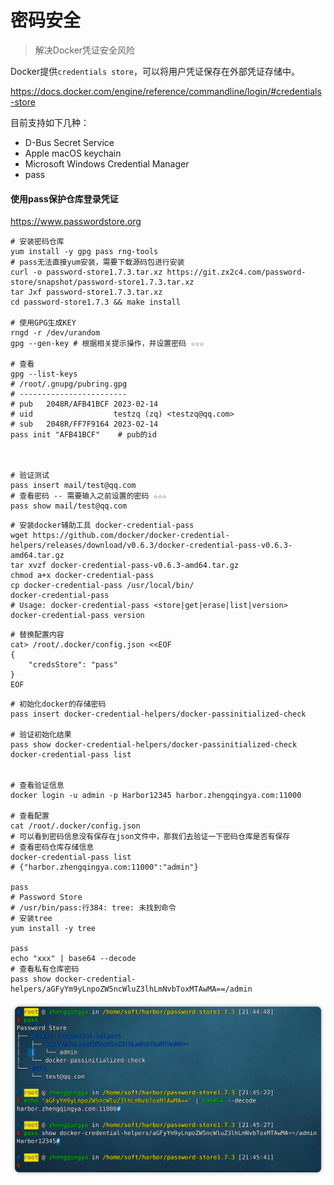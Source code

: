 # 密码安全

> 解决Docker凭证安全风险

Docker提供`credentials store`，可以将用户凭证保存在外部凭证存储中。 

https://docs.docker.com/engine/reference/commandline/login/#credentials-store

目前支持如下几种：

- D-Bus Secret Service
- Apple macOS keychain
- Microsoft Windows Credential Manager
- pass

#### 使用pass保护仓库登录凭证

https://www.passwordstore.org

```shell
# 安装密码仓库
yum install -y gpg pass rng-tools
# pass无法直接yum安装，需要下载源码包进行安装
curl -o password-store1.7.3.tar.xz https://git.zx2c4.com/password-store/snapshot/password-store1.7.3.tar.xz
tar Jxf password-store1.7.3.tar.xz
cd password-store1.7.3 && make install

# 使用GPG生成KEY
rngd -r /dev/urandom
gpg --gen-key # 根据相关提示操作，并设置密码 ☆☆☆

# 查看
gpg --list-keys
# /root/.gnupg/pubring.gpg
# ------------------------
# pub   2048R/AFB41BCF 2023-02-14
# uid                  testzq (zq) <testzq@qq.com>
# sub   2048R/FF7F9164 2023-02-14
pass init "AFB41BCF"    # pub的id



# 验证测试
pass insert mail/test@qq.com
# 查看密码 -- 需要输入之前设置的密码 ☆☆☆
pass show mail/test@qq.com
```

```shell
# 安装docker辅助工具 docker-credential-pass
wget https://github.com/docker/docker-credential-helpers/releases/download/v0.6.3/docker-credential-pass-v0.6.3-amd64.tar.gz
tar xvzf docker-credential-pass-v0.6.3-amd64.tar.gz
chmod a+x docker-credential-pass
cp docker-credential-pass /usr/local/bin/
docker-credential-pass
# Usage: docker-credential-pass <store|get|erase|list|version> 
docker-credential-pass version
```

```shell
# 替换配置内容
cat> /root/.docker/config.json <<EOF
{
	"credsStore": "pass"
}
EOF
```

```shell
# 初始化docker的存储密码
pass insert docker-credential-helpers/docker-passinitialized-check

# 验证初始化结果
pass show docker-credential-helpers/docker-passinitialized-check
docker-credential-pass list


# 查看验证信息
docker login -u admin -p Harbor12345 harbor.zhengqingya.com:11000

# 查看配置
cat /root/.docker/config.json
# 可以看到密码信息没有保存在json文件中，那我们去验证一下密码仓库是否有保存
# 查看密码仓库存储信息
docker-credential-pass list
# {"harbor.zhengqingya.com:11000":"admin"}

pass
# Password Store
# /usr/bin/pass:行384: tree: 未找到命令
# 安装tree
yum install -y tree

pass
echo "xxx" | base64 --decode
# 查看私有仓库密码
pass show docker-credential-helpers/aGFyYm9yLnpoZW5ncWluZ3lhLmNvbToxMTAwMA==/admin
```

![img.png](images/docker-credential-pass.png)
